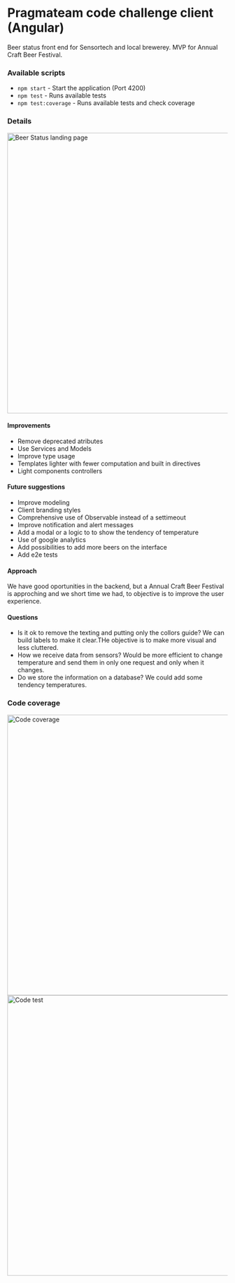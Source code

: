 # Pragmateam code challenge client (Angular)
Beer status front end for Sensortech and local brewerey. MVP for Annual Craft Beer Festival.

### Available scripts

- `npm start` - Start the application (Port 4200)
- `npm test` - Runs available tests
- `npm test:coverage` - Runs available tests and check coverage

### Details
<img src="https://user-images.githubusercontent.com/9400359/137167019-22fa3dd4-d207-4168-99cc-6724e21a547e.png" width="640" alt="Beer Status landing page">

#### Improvements
- Remove deprecated atributes
- Use Services and Models
- Improve type usage
- Templates lighter with fewer computation and built in directives
- Light components controllers

#### Future suggestions
- Improve modeling
- Client branding styles 
- Comprehensive use of Observable instead of a settimeout
- Improve notification and alert messages
- Add a modal or a logic to to show the tendency of temperature
- Use of google analytics 
- Add possibilities to add more beers on the interface
- Add e2e tests

#### Approach
We have good oportunities in the backend, but a Annual Craft Beer Festival is approching and we short time we had, to objective is to improve the user experience.

#### Questions
- Is it ok to remove the texting and putting only the collors guide? We can build labels to make it clear.THe objective is to make more visual and less cluttered.
- How we receive data from sensors? Would be more efficient to change temperature and send them in only one request and only when it changes. 
- Do we store the information on a database? We could add some tendency temperatures.

### Code coverage
<img src="https://user-images.githubusercontent.com/9400359/137165576-657dc9a4-949f-4bcb-9a96-79b33a04f886.png" width="640" alt="Code coverage">

<img src="https://user-images.githubusercontent.com/9400359/137165473-8161d1a2-b40c-4825-9a6d-ef9db2c12199.png" width="640" alt="Code test">





